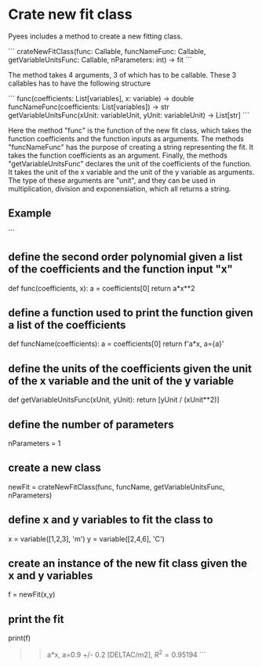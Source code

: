 # Crate new fit class


Pyees includes a method to create a new fitting class.

´´´
crateNewFitClass(func: Callable, funcNameFunc: Callable, getVariableUnitsFunc: Callable, nParameters: int) -> fit
´´´

The method takes 4 arguments, 3 of which has to be callable. These 3 callables has to have the following structure

´´´
func(coefficients: List[variables], x: variable) -> double
funcNameFunc(coefficients: List[variables]) -> str
getVariableUnitsFunc(xUnit: variableUnit, yUnit: variableUnit) -> List[str]
´´´


Here the method "func" is the function of the new fit class, which takes the function coefficients and the function inputs as arguments. The methods "funcNameFunc" has the purpose of creating a string representing the fit. It takes the function coefficients as an argument. Finally, the methods "getVariableUnitsFunc" declares the unit of the coefficients of the function. It takes the unit of the x variable and the unit of the y variable as arguments. The type of these arguments are "unit", and they can be used in multiplication, division and exponensiation, which all returns a string.


## Example

´´´
## define the second order polynomial given a list of the coefficients and the function input "x"
def func(coefficients, x):
    a = coefficients[0]
    return a*x**2


## define a function used to print the function given a list of the coefficients
def funcName(coefficients):
    a = coefficients[0]
    return f'a*x, a={a}'

## define the units of the coefficients given the unit of the x variable and the unit of the y variable
def getVariableUnitsFunc(xUnit, yUnit):
    return [yUnit / (xUnit**2)]

## define the number of parameters
nParameters = 1

## create a new class
newFit = crateNewFitClass(func, funcName, getVariableUnitsFunc, nParameters)

## define x and y variables to fit the class to
x = variable([1,2,3], 'm')
y = variable([2,4,6], 'C')

## create an instance of the new fit class given the x and y variables
f = newFit(x,y)

## print the fit
print(f)
>> a*x, a=0.9 +/- 0.2 [DELTAC/m2], $R^2 = 0.95194$
´´´